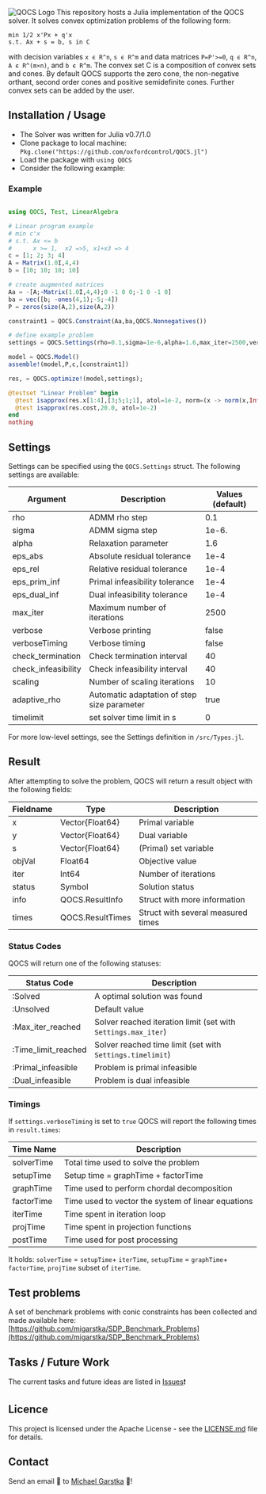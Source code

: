 ![QOCS Logo](https://github.com/migarstka/QOCS_assets/blob/master/QOCS_logo.png)
This repository hosts a Julia implementation of the QOCS solver. It solves convex optimization problems of the following form:
```
min 1/2 x'Px + q'x
s.t. Ax + s = b, s in C
```
with decision variables `x ϵ R^n`, `s ϵ R^m` and data matrices `P=P'>=0`, `q ϵ R^n`, `A ϵ R^(m×n)`, and `b ϵ R^m`. The convex set C is a composition of convex sets and cones. By default QOCS supports the zero cone, the non-negative orthant, second order cones and positive semidefinite cones. Further convex sets can be added by the user.

## Installation / Usage
- The Solver was written for Julia v0.7/1.0
- Clone package to local machine: `Pkg.clone("https://github.com/oxfordcontrol/QOCS.jl")`
- Load the package with `using QOCS`
- Consider the following example:

### Example
```julia

using QOCS, Test, LinearAlgebra

# Linear program example
# min c'x
# s.t. Ax <= b
#      x >= 1,  x2 =>5, x1+x3 => 4
c = [1; 2; 3; 4]
A = Matrix(1.0I,4,4)
b = [10; 10; 10; 10]

# create augmented matrices
Aa = -[A;-Matrix(1.0I,4,4);0 -1 0 0;-1 0 -1 0]
ba = vec([b; -ones(4,1);-5;-4])
P = zeros(size(A,2),size(A,2))

constraint1 = QOCS.Constraint(Aa,ba,QOCS.Nonnegatives())

# define example problem
settings = QOCS.Settings(rho=0.1,sigma=1e-6,alpha=1.6,max_iter=2500,verbose=true,check_termination=1,eps_abs = 1e-6, eps_rel = 1e-6)

model = QOCS.Model()
assemble!(model,P,c,[constraint1])

res, = QOCS.optimize!(model,settings);

@testset "Linear Problem" begin
  @test isapprox(res.x[1:4],[3;5;1;1], atol=1e-2, norm=(x -> norm(x,Inf)))
  @test isapprox(res.cost,20.0, atol=1e-2)
end
nothing
```


## Settings
Settings can be specified using the `QOCS.Settings` struct. The following settings are available:

Argument | Description | Values (default)
--- | --- | ---
rho | ADMM rho step | 0.1
sigma | ADMM sigma step | 1e-6.
alpha | Relaxation parameter | 1.6
eps_abs | Absolute residual tolerance | 1e-4
eps_rel | Relative residual tolerance | 1e-4
eps_prim_inf | Primal infeasibility tolerance | 1e-4
eps_dual_inf | Dual infeasibility tolerance | 1e-4
max_iter | Maximum number of iterations | 2500
verbose | Verbose printing | false
verboseTiming | Verbose timing | false
check_termination | Check termination interval | 40
check_infeasibility | Check infeasibility interval | 40
scaling | Number of scaling iterations | 10
adaptive_rho | Automatic adaptation of step size parameter | true
timelimit | set solver time limit in s | 0

For more low-level settings, see the Settings definition in `/src/Types.jl`.

## Result
After attempting to solve the problem, QOCS will return a result object with the following fields:

Fieldname | Type | Description
---  | --- | ---
x | Vector{Float64}| Primal variable
y | Vector{Float64}| Dual variable
s | Vector{Float64}| (Primal) set variable
objVal | Float64 | Objective value
iter | Int64 | Number of iterations
status | Symbol | Solution status
info | QOCS.ResultInfo | Struct with more information
times | QOCS.ResultTimes | Struct with several measured times

### Status Codes
QOCS will return one of the following statuses:

Status Code  | Description
---  | ---
:Solved | A optimal solution was found
:Unsolved | Default value
:Max_iter_reached | Solver reached iteration limit (set with `Settings.max_iter`)
:Time_limit_reached | Solver reached time limit (set with `Settings.timelimit`)
:Primal_infeasible | Problem is primal infeasible
:Dual_infeasible | Problem is dual infeasible


### Timings
If `settings.verboseTiming` is set to `true` QOCS will report the following times in `result.times`:

Time Name  | Description
---  | ---
solverTime | Total time used to solve the problem
setupTime | Setup time = graphTime + factorTime
graphTime | Time used to perform chordal decomposition
factorTime | Time used to vector the system of linear equations
iterTime | Time spent in iteration loop
projTime | Time spent in projection functions
postTime | Time used for post processing

It holds: `solverTime` = `setupTime`+ `iterTime`, `setupTime` = `graphTime`+ `factorTime`, `projTime` subset of `iterTime`.


## Test problems
A set of benchmark problems with conic constraints has been collected and made available here:
[https://github.com/migarstka/SDP_Benchmark_Problems](https://github.com/migarstka/SDP_Benchmark_Problems)

## Tasks / Future Work
The current tasks and future ideas are listed in [Issues](https://github.com/oxfordcontrol/ossdp/issues):exclamation:

## Licence
This project is licensed under the Apache License - see the [LICENSE.md](LICENSE.md) file for details.

## Contact
Send an email :email: to [Michael Garstka](mailto:michael.garstka@eng.ox.ac.uk) :rocket:!
